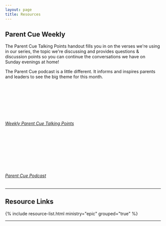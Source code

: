 ```yaml
---
layout: page
title: Resources
---
```


## Parent Cue Weekly

The Parent Cue Talking Points handout fills you in on the verses we're using in our series, the topic we're discussing and provides questions &amp; discussion points so you can continue the conversations we have on Sunday evenings at home!

The Parent Cue podcast is a little different. It informs and inspires parents and leaders to see the big theme for this month.

<div class="media-list">
  <a href="https://www.dropbox.com/s/2w4zi75vlo0a861/ParentCue_Weekly.pdf?dl=0" target="_blank" class="media resource">
    <div class="media-figure">
      <svg class="icon--white" height="100" width="100">
        <use xlink:href="{{ site.baseurl }}/assets/icons.svg#doc" />
      </svg>
    </div>
    <div class="media-body">
       <h6 class="m0 p0">Weekly Parent Cue Talking Points</h6>
     </div>
  </a>
  <a href="https://itunes.apple.com/us/podcast/parent-cue-live/id1013652909?mt=2" class="media resource">
    <div class="media-figure">
      <svg class="icon--white" height="100" width="100">
        <use xlink:href="{{ site.baseurl }}/assets/icons.svg#podcast" />
      </svg>
    </div>
    <div class="media-body">
       <h6 class="m0 p0">Parent Cue Podcast</h6>
     </div>
  </a>
</div>

---

## Resource Links

{% include resource-list.html ministry="epic" grouped="true" %}

---
